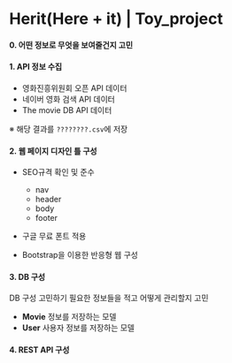 # Herit(Here + it) | Toy_project

#### 0. 어떤 정보로 무엇을 보여줄건지 고민



#### 1. API 정보 수집

- 영화진흥위원회 오픈 API 데이터
- 네이버 영화 검색 API 데이터
- The movie DB API 데이터

※ 해당 결과를 `????????.csv`에 저장

#### 2. 웹 페이지 디자인 틀 구성

- SEO규격 확인 및 준수
  - nav
  - header
  - body
  - footer

- 구글 무료 폰트 적용
- Bootstrap을 이용한 반응형 웹 구성

#### 3. DB 구성

DB 구성 고민하기 필요한 정보들을 적고 어떻게 관리할지 고민

- **Movie** 정보를 저장하는 모델
- **User** 사용자 정보를 저장하는 모델



#### 4. REST API 구성